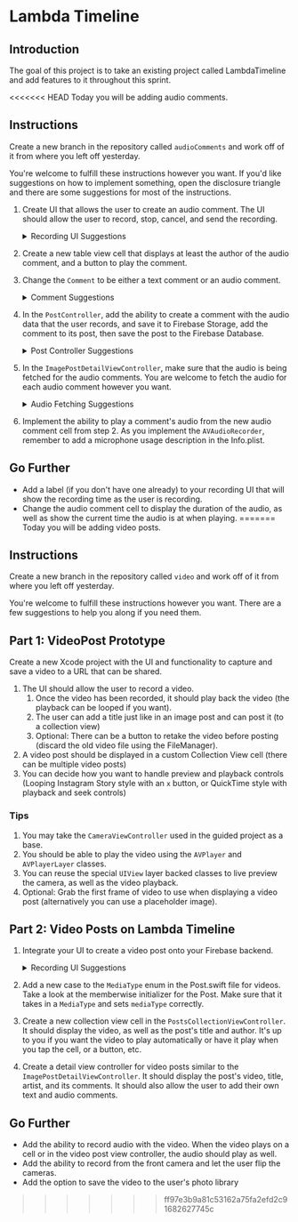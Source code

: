 # Lambda Timeline 

## Introduction

The goal of this project is to take an existing project called LambdaTimeline and add features to it throughout this sprint. 

<<<<<<< HEAD
Today you will be adding audio comments.

## Instructions

Create a new branch in the repository called `audioComments` and work off of it from where you left off yesterday.

You're welcome to fulfill these instructions however you want. If you'd like suggestions on how to implement something, open the disclosure triangle and there are some suggestions for most of the instructions.

1. Create UI that allows the user to create an audio comment. The UI should allow the user to record, stop, cancel, and send the recording.
    <details><summary>Recording UI Suggestions</summary>
    <p>

      - In the `ImagePostDetailViewController`, change the `createComment` action to allow the user select whether they want to make a text comment or an audio comment, then create a new view controller with the required UI. The view controller could be presented modally or as a popover.
      
      - Alternatively, you could modify the `ImagePostDetailViewController` to hold the audio recording UI.

    </p>
    </details>
    
2. Create a new table view cell that displays at least the author of the audio comment, and a button to play the comment.

3. Change the `Comment` to be either a text comment or an audio comment.

    <details><summary>Comment Suggestions</summary>
    <p>

    - In the `Comment` object, change the `text`'s type to be an optional string, and create a new `audioURL: URL?` variable as well. Modify the `dictionaryRepresentation` and the `init?(dictionary: ...)` to accomodate the `audioURL` and the now optional `text` string.

    </p>
    </details>

4. In the `PostController`, add the ability to create a comment with the audio data that the user records, and save it to Firebase Storage, add the comment to its post, then save the post to the Firebase Database.

    <details><summary>Post Controller Suggestions</summary>
    <p>

      - Create a separate function to create a comment with the audio data.
      - You can very easily change the `store` method to instead take in data and a `StorageReference` to accomodate for storing both Post media data and now the audio data as well.

    </p>
    </details>
5. In the `ImagePostDetailViewController`, make sure that the audio is being fetched for the audio comments. You are welcome to fetch the audio for each audio comment however you want.

    <details><summary>Audio Fetching Suggestions</summary>
    <p>

      - You can implement the audio fetching similar to the way images are fetched on the `PostsCollectionViewController` by using operations, an operation queue, and a new cache. Make a new subclass of `ConcurrentOperation` that fetches audio using the comment's `audioURL` and a `URLSessionDataTask`.

    </p>
    </details>

6. Implement the ability to play a comment's audio from the new audio comment cell from step 2. As you implement the `AVAudioRecorder`, remember to add a microphone usage description in the Info.plist.

## Go Further

- Add a label (if you don't have one already) to your recording UI that will show the recording time as the user is recording.
- Change the audio comment cell to display the duration of the audio, as well as show the current time the audio is at when playing.
=======
Today you will be adding video posts.

## Instructions

Create a new branch in the repository called `video` and work off of it from where you left off yesterday.

You're welcome to fulfill these instructions however you want. There are a few suggestions to help you along if you need them.

## Part 1: VideoPost Prototype

Create a new Xcode project with the UI and functionality to capture and save a video to a URL that can be shared.

1.  The UI should allow the user to record a video. 
    1. Once the video has been recorded, it should play back the video (the playback can be looped if you want).
    2. The user can add a title just like in an image post and can post it (to a collection view)
    3. Optional: There can be a button to retake the video before posting (discard the old video file using the FileManager).
2. A video post should be displayed in a custom Collection View cell (there can be multiple video posts)
3. You can decide how you want to handle preview and playback controls (Looping Instagram Story style with an `x` button, or QuickTime style with playback and seek controls)

### Tips

1. You may take the `CameraViewController` used in the guided project as a base. 
2. You should be able to play the video using the `AVPlayer` and `AVPlayerLayer` classes.
3. You can reuse the special `UIView` layer backed classes to live preview the camera, as well as the video playback.
4. Optional: Grab the first frame of video to use when displaying a video post (alternatively you can use a placeholder image).

## Part 2: Video Posts on Lambda Timeline
1. Integrate your UI to create a video post onto your Firebase backend.

    <details><summary>Recording UI Suggestions</summary>
    <p>

      - If you use the `CameraViewController` you may need to modify it so the video doesn't get stored to the user's photo library. Instead you can use the url that the `didFinishRecordingTo outPutFileURL: URL` method gives you back to send the video data to Firebase
    </p>
    </details>
2. Add a new case to the `MediaType` enum in the Post.swift file for videos. Take a look at the memberwise initializer for the Post. Make sure that it takes in a `MediaType` and sets `mediaType` correctly.
3. Create a new collection view cell in the `PostsCollectionViewController`. It should display the video, as well as the post's title and author. It's up to you if you want the video to play automatically or have it play when you tap the cell, or a button, etc.
4. Create a detail view controller for video posts similar to the `ImagePostDetailViewController`. It should display the post's video, title, artist, and its comments. It should also allow the user to add their own text and audio comments.

## Go Further

- Add the ability to record audio with the video. When the video plays on a cell or in the video post view controller, the audio should play as well.
- Add the ability to record from the front camera and let the user flip the cameras.
- Add the option to save the video to the user's photo library
>>>>>>> ff97e3b9a81c53162a75fa2efd2c91682627745c
